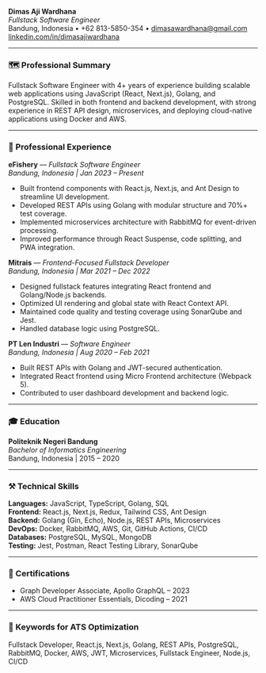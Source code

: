 **Dimas Aji Wardhana**  
_Fullstack Software Engineer_  
Bandung, Indonesia • +62 813-5850-354 • dimasawardhana@gmail.com  
[linkedin.com/in/dimasajiwardhana](https://www.linkedin.com/in/dimasajiwardhana)

---

### 🗺 Professional Summary

Fullstack Software Engineer with 4+ years of experience building scalable web applications using JavaScript (React, Next.js), Golang, and PostgreSQL. Skilled in both frontend and backend development, with strong experience in REST API design, microservices, and deploying cloud-native applications using Docker and AWS.

---

### 💼 Professional Experience

**eFishery** — _Fullstack Software Engineer_  
_Bandung, Indonesia | Jan 2023 – Present_

- Built frontend components with React.js, Next.js, and Ant Design to streamline UI development.
- Developed REST APIs using Golang with modular structure and 70%+ test coverage.
- Implemented microservices architecture with RabbitMQ for event-driven processing.
- Improved performance through React Suspense, code splitting, and PWA integration.

**Mitrais** — _Frontend-Focused Fullstack Developer_  
_Bandung, Indonesia | Mar 2021 – Dec 2022_

- Designed fullstack features integrating React frontend and Golang/Node.js backends.
- Optimized UI rendering and global state with React Context API.
- Maintained code quality and testing coverage using SonarQube and Jest.
- Handled database logic using PostgreSQL.

**PT Len Industri** — _Software Engineer_  
_Bandung, Indonesia | Aug 2020 – Feb 2021_

- Built REST APIs with Golang and JWT-secured authentication.
- Integrated React frontend using Micro Frontend architecture (Webpack 5).
- Contributed to user dashboard development and backend logic.

---

### 🎓 Education

**Politeknik Negeri Bandung**  
_Bachelor of Informatics Engineering_  
Bandung, Indonesia | 2015 – 2020

---

### ⚒️ Technical Skills

**Languages:** JavaScript, TypeScript, Golang, SQL  
**Frontend:** React.js, Next.js, Redux, Tailwind CSS, Ant Design  
**Backend:** Golang (Gin, Echo), Node.js, REST APIs, Microservices  
**DevOps:** Docker, RabbitMQ, AWS, Git, GitHub Actions, CI/CD  
**Databases:** PostgreSQL, MySQL, MongoDB  
**Testing:** Jest, Postman, React Testing Library, SonarQube

---

### 📄 Certifications

- Graph Developer Associate, Apollo GraphQL – 2023
- AWS Cloud Practitioner Essentials, Dicoding – 2021

---

### 🔑 Keywords for ATS Optimization

Fullstack Developer, React.js, Next.js, Golang, REST APIs, PostgreSQL, RabbitMQ, Docker, AWS, JWT, Microservices, Fullstack Engineer, Node.js, CI/CD
